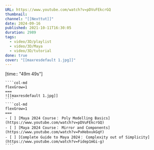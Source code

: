 ```yaml
---
URL: https://www.youtube.com/watch?v=pDVuFEkcrGQ
thumbnail: 
channel: "[[Nexttut]]"
date: 2024-09-16
published: 2021-10-11T16:30:05
duration: 2989
tags:
  - video/3D/playlist
  - video/3D/Maya
  - video/3D/tutorial
done: true
cover: "[[maxresdefault 1.jpg]]"
---
```

[time:: "49m 49s"]
`````col
````col-md
flexGrow=1
===
![[maxresdefault 1.jpg]]
````
````col-md
flexGrow=1
===
- [ ] [Maya 2024 Course： Poly Modelling Basics](https://www.youtube.com/watch?v=pDVuFEkcrGQ)
- [ ] [Maya 2024 Course： Mirror and Components](https://www.youtube.com/watch?v=PxHebxukGqY)
- [ ] [Complete Guide to Maya 2024： Complexity out of Simplicity](https://www.youtube.com/watch?v=Fidep1mGi-g)
````
`````
